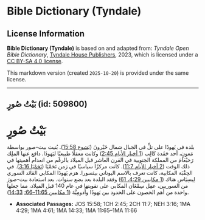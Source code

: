 # Bible Dictionary (Tyndale)

## License Information

**Bible Dictionary (Tyndale)** is based on and adapted from: _Tyndale Open Bible Dictionary_, [Tyndale House Publishers](https://tyndaleopenresources.com/), 2023, which is licensed under a [CC BY-SA 4.0 license](https://creativecommons.org/licenses/by-sa/4.0/legalcode.en).

This markdown version (created `2025-10-20`) is provided under the same license.



--------------------------------

## بَيْتُ صُورٍ (id: 509800)

بَيْتُ صُورٍ
============

بلدة في يَهوذَا على تلٍّ في الجبال شمال حَبْرونَ ([يَشوع 15:58](https://ref.ly/Josh15:58)). بُنيت بيت\-صور بواسطة مَعونٍ، أحد حَفَدة كَالِب ([1 أخبار الأيام 2:45](https://ref.ly/1Chr2:45)) وكانت معقلًا طبيعيًا ليَهوذَا. دافع عنها الملِك رَحبْعَامَ من المملكة الجنوبية في القرن العاشر قبل الميلاد بالرغْم من انعدام أهميتها في ذلك الوقت ([2 أخبار الأيام 11:7](https://ref.ly/2Chr11:7)). كانت مركزًا سياسيًا في زمن نَحَمْيَا ([نَحَمْيَا 3:16](https://ref.ly/Neh3:16)). في الحِقْبَة المكابية، كانت تعرف بالاسم اليوناني بيثسورا. هزم يَهوذَا المكابي القائد السوري لِيسِيَاس هناك ([1 مكابيين 4:29، 61](https://ref.ly/1Macc4:29,1Macc4:61)) وفقد البلدة بعد بضع سنوات. بعد استعادة بيت\-صورَ من السوريين، عمِل سِمْعَان المكابي على تقويتها في عام 140 قبل الميلاد، مما جعلها واحدة من أهم الحصون على الحدود بين يَهوذَا وأَدومِيَّةَ ([1 مكابيين 11:65–66؛](https://ref.ly/1Macc11:65-1Macc11:66) [14:33](https://ref.ly/1Macc14:33)).

* **Associated Passages:** JOS 15:58; 1CH 2:45; 2CH 11:7; NEH 3:16; 1MA 4:29; 1MA 4:61; 1MA 14:33; 1MA 11:65–1MA 11:66

